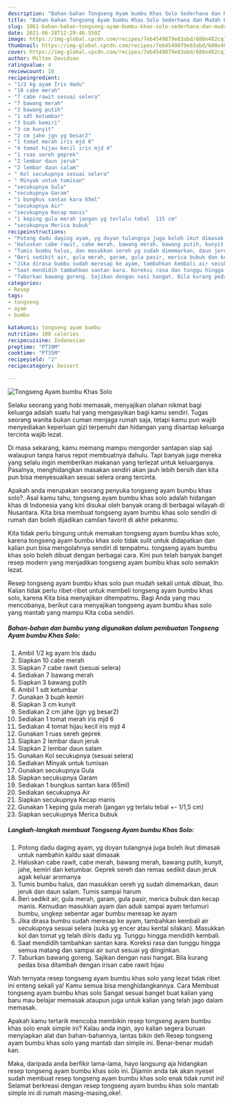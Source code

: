```yaml
---
description: "Bahan-bahan Tongseng Ayam bumbu Khas Solo Sederhana dan Mudah Dibuat"
title: "Bahan-bahan Tongseng Ayam bumbu Khas Solo Sederhana dan Mudah Dibuat"
slug: 1061-bahan-bahan-tongseng-ayam-bumbu-khas-solo-sederhana-dan-mudah-dibuat
date: 2021-06-28T12:29:46.550Z
image: https://img-global.cpcdn.com/recipes/7eb4549879e83abd/680x482cq70/tongseng-ayam-bumbu-khas-solo-foto-resep-utama.jpg
thumbnail: https://img-global.cpcdn.com/recipes/7eb4549879e83abd/680x482cq70/tongseng-ayam-bumbu-khas-solo-foto-resep-utama.jpg
cover: https://img-global.cpcdn.com/recipes/7eb4549879e83abd/680x482cq70/tongseng-ayam-bumbu-khas-solo-foto-resep-utama.jpg
author: Milton Davidson
ratingvalue: 4
reviewcount: 10
recipeingredient:
- "1/2 kg ayam Iris dadu"
- "10 cabe merah"
- "7 cabe rawit sesuai selera"
- "7 bawang merah"
- "3 bawang putih"
- "1 sdt ketumbar"
- "3 buah kemiri"
- "3 cm kunyit"
- "2 cm jahe jgn yg besar2"
- "1 tomat merah iris mjd 6"
- "4 tomat hijau kecil iris mjd 4"
- "1 ruas sereh geprek"
- "2 lembar daun jeruk"
- "2 lembar daun salam"
- " Kol secukupnya sesuai selera"
- " Minyak untuk tumisan"
- "secukupnya Gula"
- "secukupnya Garam"
- "1 bungkus santan kara 65ml"
- "secukupnya Air"
- "secukupnya Kecap manis"
- "1 keping gula merah jangan yg terlalu tebal  115 cm"
- "secukupnya Merica bubuk"
recipeinstructions:
- "Potong dadu daging ayam, yg doyan tulangnya juga boleh ikut dimasak untuk nambahin kaldu saat dimasak"
- "Haluskan cabe rawit, cabe merah, bawang merah, bawang putih, kunyit, jahe, kemiri dan ketumbar. Geprek sereh dan remas sedikit daun jeruk agak keluar aromanya"
- "Tumis bumbu halus, dan masukkan sereh yg sudah dimemarkan, daun jeruk dan daun salam. Tumis sampai harum"
- "Beri sedikit air, gula merah, garam, gula pasir, merica bubuk dan kecap manis. Kemudian masukkan ayam dan aduk sampai ayam terlumuri bumbu, ungkep sebentar agar bumbu meresap ke ayam"
- "Jika dirasa bumbu sudah meresap ke ayam, tambahkan kembali air secukupnya sesuai selera (suka yg encer atau kental silakan). Masukkan kol dan tomat yg telah diiris dadu yg. Tunggu hingga mendidih kembali."
- "Saat mendidih tambahkan santan kara. Koreksi rasa dan tunggu hingga semua matang dan sampai air surut sesuai yg diinginkan."
- "Taburkan bawang goreng. Sajikan dengan nasi hangat. Bila kurang pedas bisa ditambah dengan irisan cabe rawit hijau"
categories:
- Resep
tags:
- tongseng
- ayam
- bumbu

katakunci: tongseng ayam bumbu 
nutrition: 100 calories
recipecuisine: Indonesian
preptime: "PT39M"
cooktime: "PT35M"
recipeyield: "2"
recipecategory: Dessert

---
```



![Tongseng Ayam bumbu Khas Solo](https://img-global.cpcdn.com/recipes/7eb4549879e83abd/680x482cq70/tongseng-ayam-bumbu-khas-solo-foto-resep-utama.jpg)

Selaku seorang yang hobi memasak, menyajikan olahan nikmat bagi keluarga adalah suatu hal yang mengasyikan bagi kamu sendiri. Tugas seorang  wanita bukan cuman menjaga rumah saja, tetapi kamu pun wajib menyediakan keperluan gizi terpenuhi dan hidangan yang disantap keluarga tercinta wajib lezat.

Di masa  sekarang, kamu memang mampu mengorder santapan siap saji walaupun tanpa harus repot membuatnya dahulu. Tapi banyak juga mereka yang selalu ingin memberikan makanan yang terlezat untuk keluarganya. Pasalnya, menghidangkan masakan sendiri akan jauh lebih bersih dan kita pun bisa menyesuaikan sesuai selera orang tercinta. 



Apakah anda merupakan seorang penyuka tongseng ayam bumbu khas solo?. Asal kamu tahu, tongseng ayam bumbu khas solo adalah hidangan khas di Indonesia yang kini disukai oleh banyak orang di berbagai wilayah di Nusantara. Kita bisa membuat tongseng ayam bumbu khas solo sendiri di rumah dan boleh dijadikan camilan favorit di akhir pekanmu.

Kita tidak perlu bingung untuk memakan tongseng ayam bumbu khas solo, karena tongseng ayam bumbu khas solo tidak sulit untuk didapatkan dan kalian pun bisa mengolahnya sendiri di tempatmu. tongseng ayam bumbu khas solo boleh dibuat dengan berbagai cara. Kini pun telah banyak banget resep modern yang menjadikan tongseng ayam bumbu khas solo semakin lezat.

Resep tongseng ayam bumbu khas solo pun mudah sekali untuk dibuat, lho. Kalian tidak perlu ribet-ribet untuk membeli tongseng ayam bumbu khas solo, karena Kita bisa menyajikan ditempatmu. Bagi Anda yang mau mencobanya, berikut cara menyajikan tongseng ayam bumbu khas solo yang mantab yang mampu Kita coba sendiri.

<!--inarticleads1-->

##### Bahan-bahan dan bumbu yang digunakan dalam pembuatan Tongseng Ayam bumbu Khas Solo:

1. Ambil 1/2 kg ayam Iris dadu
1. Siapkan 10 cabe merah
1. Siapkan 7 cabe rawit (sesuai selera)
1. Sediakan 7 bawang merah
1. Siapkan 3 bawang putih
1. Ambil 1 sdt ketumbar
1. Gunakan 3 buah kemiri
1. Siapkan 3 cm kunyit
1. Sediakan 2 cm jahe (jgn yg besar2)
1. Sediakan 1 tomat merah iris mjd 6
1. Sediakan 4 tomat hijau kecil iris mjd 4
1. Gunakan 1 ruas sereh geprek
1. Siapkan 2 lembar daun jeruk
1. Siapkan 2 lembar daun salam
1. Gunakan  Kol secukupnya (sesuai selera)
1. Sediakan  Minyak untuk tumisan
1. Gunakan secukupnya Gula
1. Siapkan secukupnya Garam
1. Sediakan 1 bungkus santan kara (65ml)
1. Sediakan secukupnya Air
1. Siapkan secukupnya Kecap manis
1. Gunakan 1 keping gula merah (jangan yg terlalu tebal +- 1/1,5 cm)
1. Siapkan secukupnya Merica bubuk




<!--inarticleads2-->

##### Langkah-langkah membuat Tongseng Ayam bumbu Khas Solo:

1. Potong dadu daging ayam, yg doyan tulangnya juga boleh ikut dimasak untuk nambahin kaldu saat dimasak
1. Haluskan cabe rawit, cabe merah, bawang merah, bawang putih, kunyit, jahe, kemiri dan ketumbar. Geprek sereh dan remas sedikit daun jeruk agak keluar aromanya
1. Tumis bumbu halus, dan masukkan sereh yg sudah dimemarkan, daun jeruk dan daun salam. Tumis sampai harum
1. Beri sedikit air, gula merah, garam, gula pasir, merica bubuk dan kecap manis. Kemudian masukkan ayam dan aduk sampai ayam terlumuri bumbu, ungkep sebentar agar bumbu meresap ke ayam
1. Jika dirasa bumbu sudah meresap ke ayam, tambahkan kembali air secukupnya sesuai selera (suka yg encer atau kental silakan). Masukkan kol dan tomat yg telah diiris dadu yg. Tunggu hingga mendidih kembali.
1. Saat mendidih tambahkan santan kara. Koreksi rasa dan tunggu hingga semua matang dan sampai air surut sesuai yg diinginkan.
1. Taburkan bawang goreng. Sajikan dengan nasi hangat. Bila kurang pedas bisa ditambah dengan irisan cabe rawit hijau




Wah ternyata resep tongseng ayam bumbu khas solo yang lezat tidak ribet ini enteng sekali ya! Kamu semua bisa menghidangkannya. Cara Membuat tongseng ayam bumbu khas solo Sangat sesuai banget buat kalian yang baru mau belajar memasak ataupun juga untuk kalian yang telah jago dalam memasak.

Apakah kamu tertarik mencoba membikin resep tongseng ayam bumbu khas solo enak simple ini? Kalau anda ingin, ayo kalian segera buruan menyiapkan alat dan bahan-bahannya, lantas bikin deh Resep tongseng ayam bumbu khas solo yang mantab dan simple ini. Benar-benar mudah kan. 

Maka, daripada anda berfikir lama-lama, hayo langsung aja hidangkan resep tongseng ayam bumbu khas solo ini. Dijamin anda tak akan nyesel sudah membuat resep tongseng ayam bumbu khas solo enak tidak rumit ini! Selamat berkreasi dengan resep tongseng ayam bumbu khas solo mantab simple ini di rumah masing-masing,oke!.

